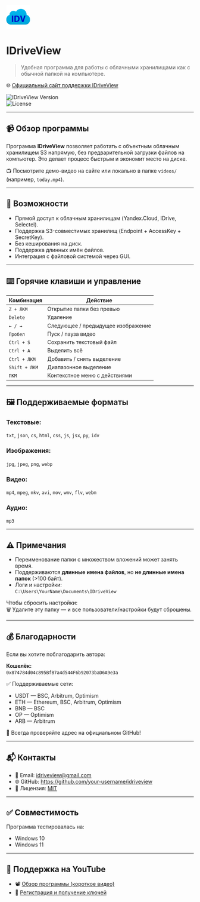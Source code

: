 
![IDriveView Logo](assets/cloud_40539.png)

# IDriveView

> Удобная программа для работы с облачными хранилищами как с обычной папкой на компьютере.

🌐 [Официальный сайт поддержки IDriveView](https://idriveview.site)

![IDriveView Version](https://img.shields.io/badge/version-1.0-blue.svg)  
![License](https://img.shields.io/badge/license-MIT-green.svg)

---

## 📹 Обзор программы

Программа **IDriveView** позволяет работать с объектным облачным хранилищем S3 напрямую, без предварительной загрузки файлов на компьютер. Это делает процесс быстрым и экономит место на диске.

📺 Посмотрите демо-видео на сайте или локально в папке `videos/` (например, `today.mp4`).

---

## 🔧 Возможности

- Прямой доступ к облачным хранилищам (Yandex.Cloud, IDrive, Selectel).
- Поддержка S3-совместимых хранилищ (Endpoint + AccessKey + SecretKey).
- Без кеширования на диск.
- Поддержка длинных имён файлов.
- Интеграция с файловой системой через GUI.

---

## ⌨️ Горячие клавиши и управление

| Комбинация            | Действие |
|------------------------|---------|
| `Z + ЛКМ`              | Открытие папки без превью |
| `Delete`               | Удаление |
| `← / →`                | Следующее / предыдущее изображение |
| `Пробел`               | Пуск / пауза видео |
| `Ctrl + S`             | Сохранить текстовый файл |
| `Ctrl + A`             | Выделить всё |
| `Ctrl + ЛКМ`           | Добавить / снять выделение |
| `Shift + ЛКМ`          | Диапазонное выделение |
| `ПКМ`                  | Контекстное меню с действиями |

---

## 🖼️ Поддерживаемые форматы

### Текстовые:
`txt`, `json`, `cs`, `html`, `css`, `js`, `jsx`, `py`, `idv`

### Изображения:
`jpg`, `jpeg`, `png`, `webp`

### Видео:
`mp4`, `mpeg`, `mkv`, `avi`, `mov`, `wmv`, `flv`, `webm`

### Аудио:
`mp3`

---

## ⚠️ Примечания

- Переименование папки с множеством вложений может занять время.
- Поддерживаются **длинные имена файлов**, но **не длинные имена папок** (>100 байт).
- Логи и настройки:  
  `C:\Users\YourName\Documents\IDriveView`

Чтобы сбросить настройки:  
🗑 Удалите эту папку — и все пользователи/настройки будут сброшены.

---

## 💰 Благодарности

Если вы хотите поблагодарить автора:

**Кошелёк:**  
`0x874784d04c895BfB7a4d544F6b92073baD6A9e3a`

✅ Поддерживаемые сети:  
- USDT — BSC, Arbitrum, Optimism  
- ETH — Ethereum, BSC, Arbitrum, Optimism  
- BNB — BSC  
- OP — Optimism  
- ARB — Arbitrum

🔗 Всегда проверяйте адрес на официальном GitHub!

---

## 📬 Контакты

- 📧 Email: [idriveview@gmail.com](mailto:idriveview@gmail.com)  
- 🌐 GitHub: https://github.com/your-username/idriveview  
- 🧾 Лицензия: [MIT](https://opensource.org/licenses/MIT)

---

## ✅ Совместимость

Программа тестировалась на:

- Windows 10  
- Windows 11

---

## 🎥 Поддержка на YouTube

- 📽️ [Обзор программы (короткое видео)](https://www.youtube.com/shorts/JSrqgq4Eu3o)
- 🔑 [Регистрация и получение ключей](https://www.youtube.com/shorts/W19zTtwBfRA)
